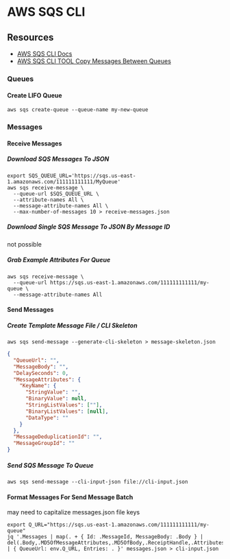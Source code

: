 # AWS SQS CLI

## Resources

- [AWS SQS CLI Docs](https://docs.aws.amazon.com/cli/latest/reference/sqs/)
- [AWS SQS CLI TOOL Copy Messages Between Queues](https://github.com/scottjbarr/sqsmv)

### Queues

#### Create LIFO Queue

```console
aws sqs create-queue --queue-name my-new-queue
```

### Messages

#### Receive Messages

##### Download SQS Messages To JSON

```console
export SQS_QUEUE_URL='https://sqs.us-east-1.amazonaws.com/111111111111/MyQueue'
aws sqs receive-message \
  --queue-url $SQS_QUEUE_URL \
  --attribute-names All \
  --message-attribute-names All \
  --max-number-of-messages 10 > receive-messages.json
```

##### Download Single SQS Message To JSON By Message ID

not possible

##### Grab Example Attributes For Queue

```console
aws sqs receive-message \
  --queue-url https://sqs.us-east-1.amazonaws.com/111111111111/my-queue \
  --message-attribute-names All
```

#### Send Messages

##### Create Template Message File / CLI Skeleton

```console
aws sqs send-message --generate-cli-skeleton > message-skeleton.json
```

```json
{
  "QueueUrl": "",
  "MessageBody": "",
  "DelaySeconds": 0,
  "MessageAttributes": {
    "KeyName": {
      "StringValue": "",
      "BinaryValue": null,
      "StringListValues": [""],
      "BinaryListValues": [null],
      "DataType": ""
    }
  },
  "MessageDeduplicationId": "",
  "MessageGroupId": ""
}
```

##### Send SQS Message To Queue

```console
aws sqs send-message --cli-input-json file://cli-input.json
```

#### Format Messages For Send Message Batch

may need to capitalize messages.json file keys

```console
export Q_URL="https://sqs.us-east-1.amazonaws.com/111111111111/my-queue"
jq '.Messages | map(. + { Id: .MessageId, MessageBody: .Body } | del(.Body,.MD5OfMessageAttributes,.MD5OfBody,.ReceiptHandle,.Attributes,.MessageId)) | { QueueUrl: env.Q_URL, Entries: . }' messages.json > cli-input.json
```
